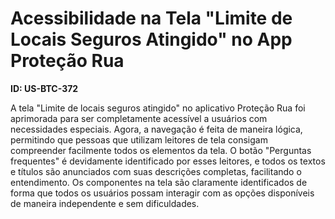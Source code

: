 # Acessibilidade na Tela "Limite de Locais Seguros Atingido" no App Proteção Rua

**ID: US-BTC-372**

A tela "Limite de locais seguros atingido" no aplicativo Proteção Rua foi aprimorada para ser completamente acessível a usuários com necessidades especiais. Agora, a navegação é feita de maneira lógica, permitindo que pessoas que utilizam leitores de tela consigam compreender facilmente todos os elementos da tela. O botão "Perguntas frequentes" é devidamente identificado por esses leitores, e todos os textos e títulos são anunciados com suas descrições completas, facilitando o entendimento. Os componentes na tela são claramente identificados de forma que todos os usuários possam interagir com as opções disponíveis de maneira independente e sem dificuldades.